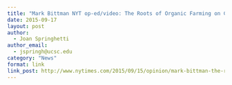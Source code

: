 ```yaml
---
title: "Mark Bittman NYT op-ed/video: The Roots of Organic Farming on Campus"
date: 2015-09-17
layout: post
author:
  - Joan Springhetti
author_email:
  - jspringh@ucsc.edu
category: "News"
format: link
link_post: http://www.nytimes.com/2015/09/15/opinion/mark-bittman-the-roots-of-organic-farming.html
---
```

